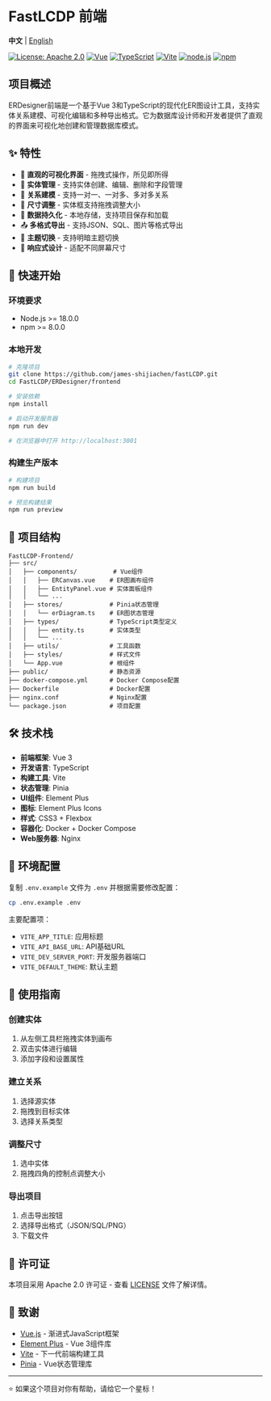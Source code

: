 # FastLCDP 前端

**中文** | [English](README.md)

[![License: Apache 2.0](https://img.shields.io/badge/License-Apache%202.0-blue.svg)](https://github.com/james-shijiachen/fastLCDP/blob/main/LICENSE)
[![Vue](https://img.shields.io/badge/Vue-3.0+-green.svg)](https://vuejs.org/)
[![TypeScript](https://img.shields.io/badge/TypeScript-5.0+-blue.svg)](https://www.typescriptlang.org/)
[![Vite](https://img.shields.io/badge/Vite-4.0+-purple.svg)](https://vitejs.dev/)
[![node.js](https://img.shields.io/badge/node.js-18.0+-green.svg)](https://nodejs.org/)
[![npm](https://img.shields.io/badge/npm-8.0+-orange.svg)](https://www.npmjs.com/)

## 项目概述

ERDesigner前端是一个基于Vue 3和TypeScript的现代化ER图设计工具，支持实体关系建模、可视化编辑和多种导出格式。它为数据库设计师和开发者提供了直观的界面来可视化地创建和管理数据库模式。

## ✨ 特性

- 🎨 **直观的可视化界面** - 拖拽式操作，所见即所得
- 🔧 **实体管理** - 支持实体创建、编辑、删除和字段管理
- 🔗 **关系建模** - 支持一对一、一对多、多对多关系
- 📏 **尺寸调整** - 实体框支持拖拽调整大小
- 💾 **数据持久化** - 本地存储，支持项目保存和加载
- 📤 **多格式导出** - 支持JSON、SQL、图片等格式导出
- 🌙 **主题切换** - 支持明暗主题切换
- 📱 **响应式设计** - 适配不同屏幕尺寸

## 🚀 快速开始

### 环境要求

- Node.js >= 18.0.0
- npm >= 8.0.0

### 本地开发

```bash
# 克隆项目
git clone https://github.com/james-shijiachen/fastLCDP.git
cd FastLCDP/ERDesigner/frontend

# 安装依赖
npm install

# 启动开发服务器
npm run dev

# 在浏览器中打开 http://localhost:3001
```

### 构建生产版本

```bash
# 构建项目
npm run build

# 预览构建结果
npm run preview
```

## 📁 项目结构

```
FastLCDP-Frontend/
├── src/
│   ├── components/          # Vue组件
│   │   ├── ERCanvas.vue    # ER图画布组件
│   │   ├── EntityPanel.vue # 实体面板组件
│   │   └── ...
│   ├── stores/             # Pinia状态管理
│   │   └── erDiagram.ts    # ER图状态管理
│   ├── types/              # TypeScript类型定义
│   │   ├── entity.ts       # 实体类型
│   │   └── ...
│   ├── utils/              # 工具函数
│   ├── styles/             # 样式文件
│   └── App.vue             # 根组件
├── public/                 # 静态资源
├── docker-compose.yml      # Docker Compose配置
├── Dockerfile              # Docker配置
├── nginx.conf              # Nginx配置
└── package.json            # 项目配置
```

## 🛠️ 技术栈

- **前端框架**: Vue 3
- **开发语言**: TypeScript
- **构建工具**: Vite
- **状态管理**: Pinia
- **UI组件**: Element Plus
- **图标**: Element Plus Icons
- **样式**: CSS3 + Flexbox
- **容器化**: Docker + Docker Compose
- **Web服务器**: Nginx

## 📝 环境配置

复制 `.env.example` 文件为 `.env` 并根据需要修改配置：

```bash
cp .env.example .env
```

主要配置项：

- `VITE_APP_TITLE`: 应用标题
- `VITE_API_BASE_URL`: API基础URL
- `VITE_DEV_SERVER_PORT`: 开发服务器端口
- `VITE_DEFAULT_THEME`: 默认主题

## 🎯 使用指南

### 创建实体

1. 从左侧工具栏拖拽实体到画布
2. 双击实体进行编辑
3. 添加字段和设置属性

### 建立关系

1. 选择源实体
2. 拖拽到目标实体
3. 选择关系类型

### 调整尺寸

1. 选中实体
2. 拖拽四角的控制点调整大小

### 导出项目

1. 点击导出按钮
2. 选择导出格式（JSON/SQL/PNG）
3. 下载文件

## 📄 许可证

本项目采用 Apache 2.0 许可证 - 查看 [LICENSE](LICENSE) 文件了解详情。

## 🙏 致谢

- [Vue.js](https://vuejs.org/) - 渐进式JavaScript框架
- [Element Plus](https://element-plus.org/) - Vue 3组件库
- [Vite](https://vitejs.dev/) - 下一代前端构建工具
- [Pinia](https://pinia.vuejs.org/) - Vue状态管理库

---

⭐ 如果这个项目对你有帮助，请给它一个星标！